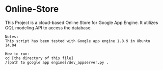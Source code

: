 # Online-Store
This Project is a cloud-based Online Store for Google App Engine. It utilizes GQL modeling API to access the database. 

```
Notes:
This script has been tested with Google app engine 1.8.9 in Ubuntu 14.04

How to run:
cd [the directory of this file]
/[path to google app engine]/dev_appserver.py .
```
